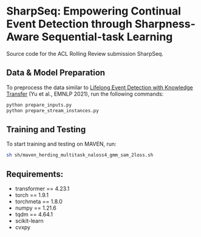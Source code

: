 # SharpSeq: Empowering Continual Event Detection through Sharpness-Aware Sequential-task Learning
Source code for the ACL Rolling Review submission SharpSeq.


## Data & Model Preparation

To preprocess the data similar to [Lifelong Event Detection with Knowledge Transfer](https://aclanthology.org/2021.emnlp-main.428/) (Yu et al., EMNLP 2021), run the following commands:
```bash
python prepare_inputs.py
python prepare_stream_instances.py
```

## Training and Testing

To start training and testing on MAVEN, run:
```bash
sh sh/maven_herding_multitask_naloss4_gmm_sam_2loss.sh
```

## Requirements:
- transformer == 4.23.1
- torch == 1.9.1
- torchmeta == 1.8.0
- numpy == 1.21.6
- tqdm == 4.64.1
- scikit-learn
- cvxpy
